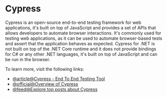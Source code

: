 # Cypress

Cypress is an open-source end-to-end testing framework for web applications, it's built on top of JavaScript and provides a set of APIs that allows developers to automate browser interactions. It's commonly used for testing web applications, as it can be used to automate browser-based tests and assert that the application behaves as expected. Cypress for .NET is not built on top of the .NET Core runtime and it does not provide bindings for C# or any other .NET languages, it's built on top of JavaScript and can be run in the browser.

To learn more, visit the following links:

- [@article@Cypress - End To End Testing Tool](https://www.c-sharpcorner.com/article/getting-started-with-cypress-io/)
- [@official@Overview of Cypress](https://www.cypress.io/)
- [@feed@Explore top posts about Cypress](https://app.daily.dev/tags/cypress?ref=roadmapsh)
